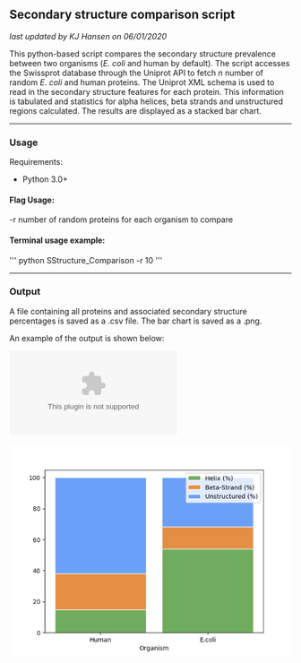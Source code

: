 ## Secondary structure comparison script

*last updated by KJ Hansen on 06/01/2020*

This python-based script compares the secondary structure prevalence between two organisms (*E. coli* and human by default). The script accesses the Swissprot database through the Uniprot API to fetch *n* number of random *E. coli* and human proteins. The Uniprot XML schema is used to read in the secondary structure features for each protein. This information is tabulated and statistics for alpha helices, beta strands and unstructured regions calculated. The results are displayed as a stacked bar chart.

---

### Usage

Requirements:

- Python 3.0+

#### Flag Usage:

-r  number of random proteins for each organism to compare

#### Terminal usage example:

'''
python<version> SStructure_Comparison -r 10
'''

---

### Output

A file containing all proteins and associated secondary structure percentages is saved as a .csv file. The bar chart is saved as a .png.

An example of the output is shown below:

![Example of tabulated data](https://github.com/kjetil-hansen/Secondary-Structure-Comparison/blob/master/Output/SSOutput.csv)

![Example of stacked bar chart](https://github.com/kjetil-hansen/Secondary-Structure-Comparison/blob/master/Output/Outputbar.png)
